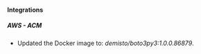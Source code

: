 
#### Integrations

##### AWS - ACM

- Updated the Docker image to: *demisto/boto3py3:1.0.0.86879*.
